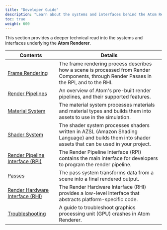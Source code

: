 ```yaml
---
title: "Developer Guide"
description: "Learn about the systems and interfaces behind the Atom Renderer"
toc: true
weight: 600
---
```


This section provides a deeper technical read into the systems and interfaces underlying the **Atom Renderer**.

| Contents                        | Details |
|--------------------------------------|---------|
| [Frame Rendering](frame-rendering.md) | The frame rendering process describes how a scene is processed from Render Components, through Render Passes in the RPI, and to the RHI. |
| [Render Pipelines](render-pipelines.md) | An overview of Atom's pre-built render pipelines, and their supported features.  |
| [Material System](materials/_index.md) | The material system processes materials and material types and builds them into assets to use in the simulation. |
| [Shader System](shaders/_index.md) | The shader system processes shaders written in AZSL (Amazon Shading Language) and builds them into shader assets that can be used in your project. |
| [Render Pipeline Interface (RPI)](rpi/_index.md) | The Render Pipeline Interface (RPI) contains the main interface for developers to program the render pipeline. |
| [Passes](passes/_index.md) | The pass system transforms data from a scene into a final rendered output. |
| [Render Hardware Interface (RHI)](rhi/_index.md) | The Render Hardware Interface (RHI) provides a low-level interface that abstracts platform-specific code. |
| [Troubleshooting](troubleshoot.md) | A guide to troubleshoot graphics processing unit (GPU) crashes in Atom Renderer. |